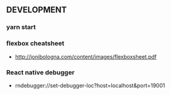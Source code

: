 ## DEVELOPMENT

### yarn start

### flexbox cheatsheet

- http://jonibologna.com/content/images/flexboxsheet.pdf

### React native debugger

- rndebugger://set-debugger-loc?host=localhost&port=19001